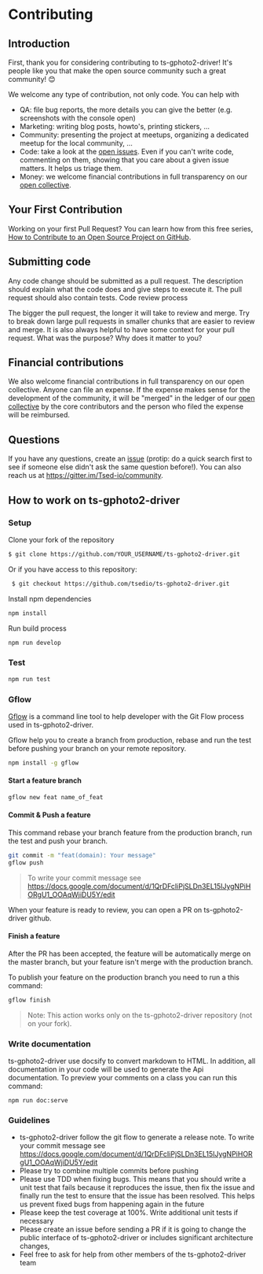 # Contributing

## Introduction

First, thank you for considering contributing to ts-gphoto2-driver! It's people like you that make the open source community such a great community! 😊

We welcome any type of contribution, not only code. You can help with

- QA: file bug reports, the more details you can give the better (e.g. screenshots with the console open)
- Marketing: writing blog posts, howto's, printing stickers, ...
- Community: presenting the project at meetups, organizing a dedicated meetup for the local community, ...
- Code: take a look at the [open issues](https://github.com/Romakita/tsed/blob/master/issues). Even if you can't write code, commenting on them, showing that you care about a given issue matters. It helps us triage them.
- Money: we welcome financial contributions in full transparency on our [open collective](https://opencollective.com/tsed).

## Your First Contribution

Working on your first Pull Request? You can learn how from this free series, [How to Contribute to an Open Source Project on GitHub](https://egghead.io/series/how-to-contribute-to-an-open-source-project-on-github).

## Submitting code

Any code change should be submitted as a pull request. The description should explain what the code does and give steps to execute it. The pull request should also contain tests.
Code review process

The bigger the pull request, the longer it will take to review and merge. Try to break down large pull requests in smaller chunks that are easier to review and merge. It is also always helpful to have some context for your pull request. What was the purpose? Why does it matter to you?

## Financial contributions

We also welcome financial contributions in full transparency on our open collective. Anyone can file an expense. If the expense makes sense for the development of the community, it will be "merged" in the ledger of our [open collective](https://opencollective.com/tsed) by the core contributors and the person who filed the expense will be reimbursed.

## Questions

If you have any questions, create an [issue](https://github.com/Romakita/tsed/blob/master/issue) (protip: do a quick search first to see if someone else didn't ask the same question before!). You can also reach us at https://gitter.im/Tsed-io/community.

## How to work on ts-gphoto2-driver

### Setup

Clone your fork of the repository

```bash
$ git clone https://github.com/YOUR_USERNAME/ts-gphoto2-driver.git
```

Or if you have access to this repository:

```bash
 $ git checkout https://github.com/tsedio/ts-gphoto2-driver.git
```

Install npm dependencies

```bash
npm install
```

Run build process

```bash
npm run develop
```

### Test

```bash
npm run test
```

### Gflow

[Gflow](https://www.npmjs.com/package/gflow) is a command line tool to help developer with the Git Flow process used in ts-gphoto2-driver.

Gflow help you to create a branch from production, rebase and run the test before pushing your branch on your remote repository.

```bash
npm install -g gflow
```

#### Start a feature branch

```bash
gflow new feat name_of_feat
```

#### Commit & Push a feature

This command rebase your branch feature from the production branch, run the test and push your branch.

```bash
git commit -m "feat(domain): Your message"
gflow push
```

> To write your commit message see https://docs.google.com/document/d/1QrDFcIiPjSLDn3EL15IJygNPiHORgU1_OOAqWjiDU5Y/edit

When your feature is ready to review, you can open a PR on ts-gphoto2-driver github.

#### Finish a feature

After the PR has been accepted, the feature will be automatically merge on the master branch, but
your feature isn't merge with the production branch.

To publish your feature on the production branch you need to run a this command:

```bash
gflow finish
```

> Note: This action works only on the ts-gphoto2-driver repository (not on your fork).

### Write documentation

ts-gphoto2-driver use docsify to convert markdown to HTML. In addition, all documentation in your code will be used to generate
the Api documentation. To preview your comments on a class you can run this command:

```
npm run doc:serve
```

### Guidelines

- ts-gphoto2-driver follow the git flow to generate a release note. To write your commit message see https://docs.google.com/document/d/1QrDFcIiPjSLDn3EL15IJygNPiHORgU1_OOAqWjiDU5Y/edit
- Please try to combine multiple commits before pushing
- Please use TDD when fixing bugs. This means that you should write a unit test that fails because it reproduces the issue, then fix the issue and finally run the test to ensure that the issue has been resolved. This helps us prevent fixed bugs from happening again in the future
- Please keep the test coverage at 100%. Write additional unit tests if necessary
- Please create an issue before sending a PR if it is going to change the public interface of ts-gphoto2-driver or includes significant architecture changes,
- Feel free to ask for help from other members of the ts-gphoto2-driver team

<!-- This `CONTRIBUTING.md` is based on @nayafia's template https://github.com/nayafia/contributing-template -->
